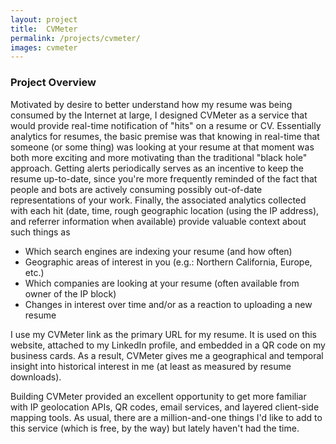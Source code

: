 ```yaml
---
layout: project
title:  CVMeter
permalink: /projects/cvmeter/
images: cvmeter
---
```


### Project Overview

Motivated by desire to better understand how my resume was being consumed by the Internet at large, I designed CVMeter as a service that would provide real-time notification of "hits" on a resume or CV. Essentially analytics for resumes, the basic premise was that knowing in real-time that someone (or some thing) was looking at your resume at that moment was both more exciting and more motivating than the traditional "black hole" approach. Getting alerts periodically serves as an incentive to keep the resume up-to-date, since you're more frequently reminded of the fact that people and bots are actively consuming possibly out-of-date representations of your work. Finally, the associated analytics collected with each hit (date, time, rough geographic location (using the IP address), and referrer information when available) provide valuable context about such things as

* Which search engines are indexing your resume (and how often)
* Geographic areas of interest in you (e.g.: Northern California, Europe, etc.)
* Which companies are looking at your resume (often available from owner of the IP block)
* Changes in interest over time and/or as a reaction to uploading a new resume

I use my CVMeter link as the primary URL for my resume. It is used on this website, attached to my LinkedIn profile, and embedded in a QR code on my business cards. As a result, CVMeter gives me a geographical and temporal insight into historical interest in me (at least as measured by resume downloads).

Building CVMeter provided an excellent opportunity to get more familiar with IP geolocation APIs, QR codes, email services, and layered client-side mapping tools. As usual, there are a million-and-one things I'd like to add to this service (which is free, by the way) but lately haven't had the time.
